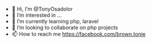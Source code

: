 - 👋 Hi, I’m @TonyOsadolor
- 👀 I’m interested in ...
- 🌱 I’m currently learning php, laravel
- 💞️ I’m looking to collaborate on php projects
- 📫 How to reach me https://facebook.com/brown.tonie

<!---
TonyOsadolor/TonyOsadolor is a ✨ special ✨ repository because its `README.md` (this file) appears on your GitHub profile.
You can click the Preview link to take a look at your changes.
--->
